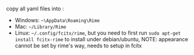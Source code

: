 copy all yaml files into :

- Windows: `~\AppData\Roaming\Rime`
- Mac: `~/Library/Rime`
- Linux: `~/.config/fcitx/rime`, but you need to first run `sudo apt-get install fcitx-rime` to install under debian/ubuntu, NOTE: appearance cannot be set by rime's way, needs to setup in fcitx
